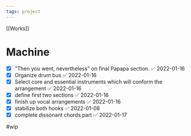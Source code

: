 ```yaml
---
tags: project
---
```

[[Works]]

# Machine

- [x] "Then you went, nevertheless" on final Papapa section. ✅ 2022-01-16
- [x] Organize drum bus ✅ 2022-01-16
- [x] Select core and essential instruments which will conform the arrangement ✅ 2022-01-16
- [x] define first two sections ✅ 2022-01-16
- [x] finish up vocal arrangements ✅ 2022-01-16
- [x] stabilize both hooks ✅ 2022-01-08
- [x] complete dissonant chords part ✅ 2022-01-17
	
#wip	
